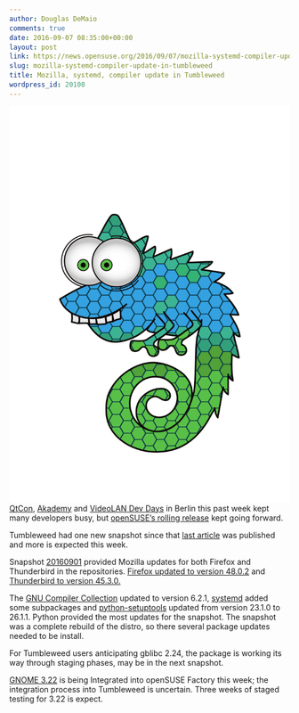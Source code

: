 ```yaml
---
author: Douglas DeMaio
comments: true
date: 2016-09-07 08:35:00+00:00
layout: post
link: https://news.opensuse.org/2016/09/07/mozilla-systemd-compiler-update-in-tumbleweed/
slug: mozilla-systemd-compiler-update-in-tumbleweed
title: Mozilla, systemd, compiler update in Tumbleweed
wordpress_id: 20100
---
```


![vector chameleon](/wp-content/uploads/2016/09/vector-chameleon.png)[QtCon](https://qtcon.org/), [Akademy](https://akademy.kde.org/) and [VideoLAN Dev Days](https://www.videolan.org/videolan/events/vdd16/index.html) in Berlin this past week kept many developers busy, but [openSUSE’s rolling release](https://en.opensuse.org/Portal:Tumbleweed) kept going forward.

Tumbleweed had one new snapshot since that [last article](https://news.opensuse.org/2016/09/02/tumbleweed-enhances-encryption-updates-virtualbox-plasma/) was published and more is expected this week.

Snapshot [20160901](https://lists.opensuse.org/opensuse-factory/2016-09/msg00131.html) provided Mozilla updates for both Firefox and Thunderbird in the repositories. [Firefox updated to version 48.0.2](https://www.mozilla.org/en-US/firefox/48.0.2/releasenotes/) and [Thunderbird to version 45.3.0.](https://www.mozilla.org/en-US/thunderbird/releases/)

The [GNU Compiler Collection](https://gcc.gnu.org/) updated to version 6.2.1, [systemd](https://www.freedesktop.org/wiki/Software/systemd/) added some subpackages and [python-setuptools](https://pypi.python.org/pypi/setuptools) updated from version 23.1.0 to 26.1.1. Python provided the most updates for the snapshot. The snapshot was a complete rebuild of the distro, so there several package updates needed to be install.

For Tumbleweed users anticipating gblibc 2.24, the package is working its way through staging phases, may be in the next snapshot.

[GNOME 3.22](https://wiki.gnome.org/ThreePointTwentyone/ReleaseNotes) is being Integrated into openSUSE Factory this week; the integration process into Tumbleweed is uncertain. Three weeks of staged testing for 3.22 is expect.
